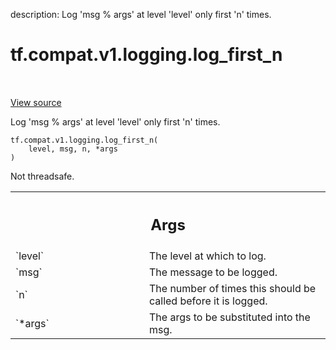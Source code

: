 description: Log 'msg % args' at level 'level' only first 'n' times.

<div itemscope itemtype="http://developers.google.com/ReferenceObject">
<meta itemprop="name" content="tf.compat.v1.logging.log_first_n" />
<meta itemprop="path" content="Stable" />
</div>

# tf.compat.v1.logging.log_first_n

<!-- Insert buttons and diff -->

<table class="tfo-notebook-buttons tfo-api nocontent" align="left">

</table>

<a target="_blank" class="external" href="/code/stable/tensorflow/python/platform/tf_logging.py">View source</a>



Log 'msg % args' at level 'level' only first 'n' times.

<pre class="devsite-click-to-copy prettyprint lang-py tfo-signature-link">
<code>tf.compat.v1.logging.log_first_n(
    level, msg, n, *args
)
</code></pre>



<!-- Placeholder for "Used in" -->

Not threadsafe.

<!-- Tabular view -->
 <table class="responsive fixed orange">
<colgroup><col width="214px"><col></colgroup>
<tr><th colspan="2"><h2 class="add-link">Args</h2></th></tr>

<tr>
<td>
`level`
</td>
<td>
The level at which to log.
</td>
</tr><tr>
<td>
`msg`
</td>
<td>
The message to be logged.
</td>
</tr><tr>
<td>
`n`
</td>
<td>
The number of times this should be called before it is logged.
</td>
</tr><tr>
<td>
`*args`
</td>
<td>
The args to be substituted into the msg.
</td>
</tr>
</table>

